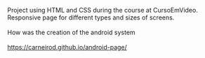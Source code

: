 Project using HTML and CSS during the course at CursoEmVideo.
Responsive page for different types and sizes of screens.
<br>
<br>
How was the creation of the android system
<br>
<br>
https://carneirod.github.io/android-page/
